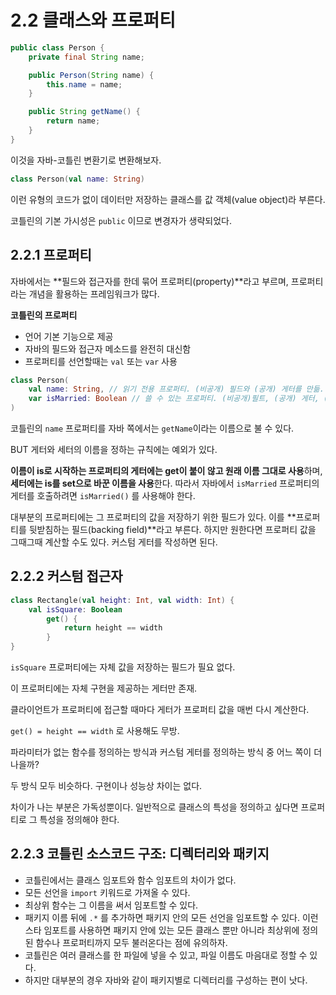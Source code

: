 # 2.2 클래스와 프로퍼티

```java
public class Person {
    private final String name;

    public Person(String name) {
        this.name = name;
    }

    public String getName() {
        return name;
    }
}
```

이것을 자바-코틀린 변환기로 변환해보자.

```kotlin
class Person(val name: String)
```

이런 유형의 코드가 없이 데이터만 저장하는 클래스를 값 객체(value object)라 부른다.

코틀린의 기본 가시성은 `public` 이므로 변경자가 생략되었다.

## 2.2.1 프로퍼티

자바에서는 **필드와 접근자를 한데 묶어 프로퍼티(property)**라고 부르며, 프로퍼티라는 개념을 활용하는 프레임워크가 많다.

**코틀린의 프로퍼티**

- 언어 기본 기능으로 제공
- 자바의 필드와 접근자 메소드를 완전히 대신함
- 프로퍼티를 선언할때는 `val` 또는 `var` 사용

```kotlin
class Person(
    val name: String, // 읽기 전용 프로퍼티. (비공개) 필드와 (공개) 게터를 만듦.
    var isMarried: Boolean // 쓸 수 있는 프로퍼티. (비공개)필트, (공개) 게터, (공개) 세터
)
```

코틀린의 `name` 프로퍼티를 자바 쪽에서는 `getName`이라는 이름으로 불 수 있다. 

BUT 게터와 세터의 이름을 정하는 규칙에는 예외가 있다.

**이름이 is로 시작하는 프로퍼티의 게터에는 get이 붙이 않고 원래 이름 그대로 사용**하며, **세터에는 is를 set으로 바꾼 이름을 사용**한다. 따라서 자바에서 `isMarried` 프로퍼티의 게터를 호출하려면 `isMarried()` 를 사용해야 한다.

대부분의 프로퍼티에는 그 프로퍼티의 값을 저장하기 위한 필드가 있다. 이를 **프로퍼티를 뒷받침하는 필드(backing field)**라고 부른다. 하지만 원한다면 프로퍼티 값을 그때그때 계산할 수도 있다. 커스텀 게터를 작성하면 된다.

## 2.2.2 커스텀 접근자

```kotlin
class Rectangle(val height: Int, val width: Int) {
    val isSquare: Boolean
        get() {
            return height == width
        }
}
```

`isSquare` 프로퍼티에는 자체 값을 저장하는 필드가 필요 없다.

이 프로퍼티에는 자체 구현을 제공하는 게터만 존재.

클라이언트가 프로퍼티에 접근할 때마다 게터가 프로퍼티 값을 매번 다시 계산한다.

`get() = height == width` 로 사용해도 무방.

파라미터가 없는 함수를 정의하는 방식과 커스텀 게터를 정의하는 방식 중 어느 쪽이 더 나을까?

두 방식 모두 비슷하다. 구현이나 성능상 차이는 없다.

차이가 나는 부분은 가독성뿐이다. 일반적으로 클래스의 특성을 정의하고 싶다면 프로퍼티로 그 특성을 정의해야 한다.

## 2.2.3 코틀린 소스코드 구조: 디렉터리와 패키지

- 코틀린에서는 클래스 임포트와 함수 임포트의 차이가 없다.
- 모든 선언을 `import` 키워드로 가져올 수 있다.
- 최상위 함수는 그 이름을 써서 임포트할 수 있다.
- 패키지 이름 뒤에 `.*` 를 추가하면 패키지 안의 모든 선언을 임포트할 수 있다. 이런 스타 임포트를 사용하면 패키지 안에 있는 모든 클래스 뿐만 아니라 최상위에 정의된 함수나 프로퍼티까지 모두 불러온다는 점에 유의하자.
- 코틀린은 여러 클래스를 한 파일에 넣을 수 있고, 파일 이름도 마음대로 정할 수 있다.
- 하지만 대부분의 경우 자바와 같이 패키지별로 디렉터리를 구성하는 편이 낫다.